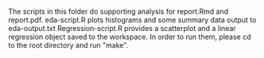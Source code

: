 The scripts in this folder do supporting analysis for report.Rmd and report.pdf.
eda-script.R plots histograms and some summary data output to eda-output.txt
Regression-script.R provides a scatterplot and a linear regression object saved to the workspace.
In order to run them, please cd to the root directory and run "make".

